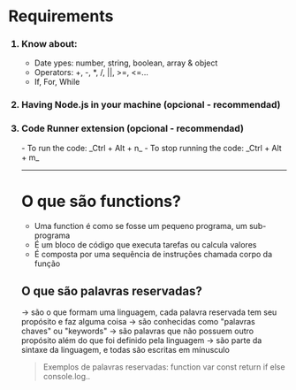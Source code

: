 # Requirements 

<ol>
<h3> <li>Know about:</li> </h3>

- Date ypes: number, string, boolean, array & object 
- Operators: +, -, *, /, ||, >=, <=...
- If, For, While  


<h3> <li>Having Node.js in your machine (opcional - recommendad) </li> </h3>
  
<h3> <li> Code Runner extension (opcional - recommendad) </li> </h3>
- To run the code: _Ctrl + Alt + n_ 
- To stop running the code: _Ctrl + Alt + m_


______________________________________________________________________ 

# O que são functions? 
- Uma function é como se fosse um pequeno programa, um sub-programa
- É um bloco de código que executa tarefas ou calcula valores
- É composta por uma sequência de instruções chamada corpo da função


## O que são palavras reservadas?
-> são o que formam uma linguagem, cada palavra reservada tem seu propósito e faz alguma coisa 
-> são conhecidas como "palavras chaves" ou "keywords" 
-> são palavras que não possuem outro propósito além do que foi definido pela linguagem
-> são parte da sintaxe da linguagem, e todas são escritas em mínusculo 

>Exemplos de palavras reservadas: 
>function
>var 
>const
>return
>if
>else
>console.log..









 
